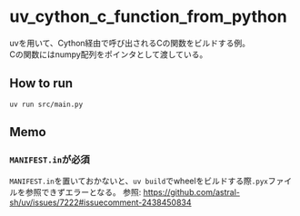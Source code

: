 # uv_cython_c_function_from_python
uvを用いて、Cython経由で呼び出されるCの関数をビルドする例。  
Cの関数にはnumpy配列をポインタとして渡している。
## How to run
```
uv run src/main.py
```

## Memo
### `MANIFEST.in`が必須
`MANIFEST.in`を置いておかないと、`uv build`でwheelをビルドする際`.pyx`ファイルを参照できずエラーとなる。
参照: https://github.com/astral-sh/uv/issues/7222#issuecomment-2438450834
